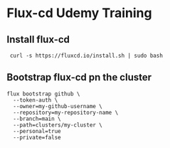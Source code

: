 # Flux-cd Udemy Training

## Install flux-cd
```text
 curl -s https://fluxcd.io/install.sh | sudo bash
```

## Bootstrap flux-cd pn the cluster
```text
flux bootstrap github \
  --token-auth \
  --owner=my-github-username \
  --repository=my-repository-name \
  --branch=main \
  --path=clusters/my-cluster \
  --personal=true
  --private=false
```
